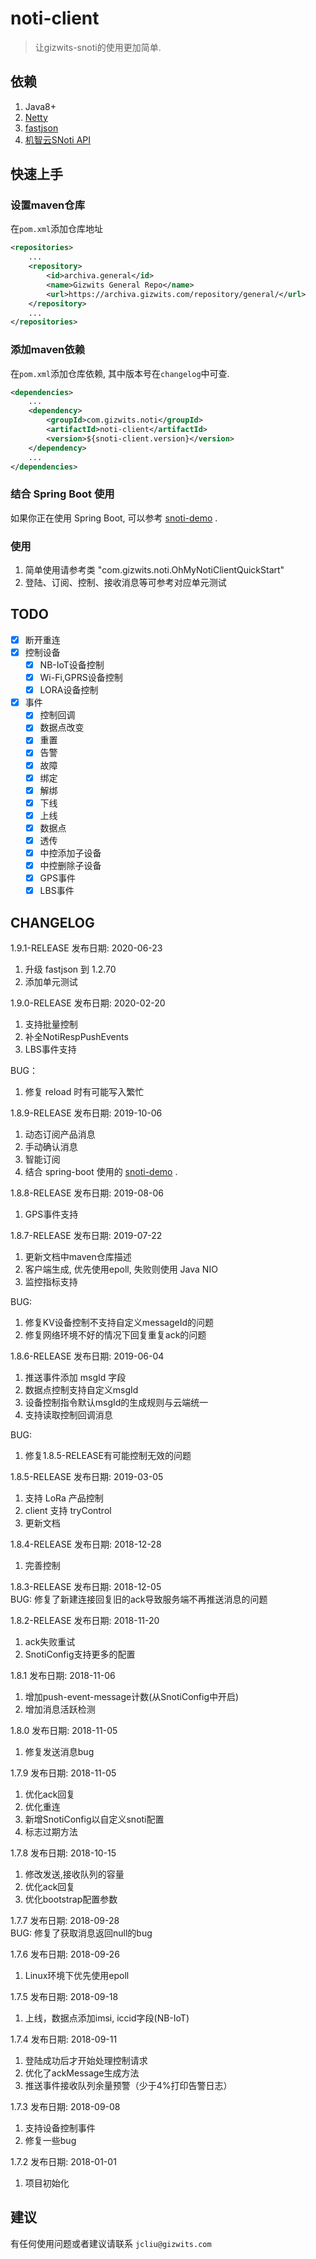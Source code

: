 # noti-client
>让gizwits-snoti的使用更加简单. 

## 依赖
1. Java8+
2. [Netty](https://netty.io)
3. [fastjson](https://github.com/alibaba/fastjson)
4. [机智云SNoti API](http://docs.gizwits.com/zh-cn/Cloud/NotificationAPI.html)

## 快速上手

### 设置maven仓库
在`pom.xml`添加仓库地址
```xml
<repositories>
    ...
    <repository>
        <id>archiva.general</id>
        <name>Gizwits General Repo</name>
        <url>https://archiva.gizwits.com/repository/general/</url>
    </repository>
    ...
</repositories>
```

### 添加maven依赖
在`pom.xml`添加仓库依赖, 其中版本号在`changelog`中可查.
```xml
<dependencies>
    ...
    <dependency>
        <groupId>com.gizwits.noti</groupId>
        <artifactId>noti-client</artifactId>
        <version>${snoti-client.version}</version>
    </dependency>
    ...
</dependencies>
```



### 结合 Spring Boot 使用

如果你正在使用 Spring Boot, 可以参考 [snoti-demo](https://github.com/smallCC/snoti-demo) .



### 使用 
1. 简单使用请参考类 "com.gizwits.noti.OhMyNotiClientQuickStart"  
2. 登陆、订阅、控制、接收消息等可参考对应单元测试

## TODO
- [x] 断开重连
- [x] 控制设备
  - [x] NB-IoT设备控制
  - [x] Wi-Fi,GPRS设备控制
  - [x] LORA设备控制
- [x] 事件
  - [x] 控制回调
  - [x] 数据点改变
  - [x] 重置
  - [x] 告警
  - [x] 故障
  - [x] 绑定
  - [x] 解绑
  - [x] 下线
  - [x] 上线
  - [x] 数据点
  - [x] 透传
  - [x] 中控添加子设备
  - [x] 中控删除子设备
  - [x] GPS事件
  - [x] LBS事件
  
## CHANGELOG  
1.9.1-RELEASE 发布日期: 2020-06-23   
1. 升级 fastjson 到 1.2.70  
2. 添加单元测试  
  
1.9.0-RELEASE 发布日期: 2020-02-20  
1. 支持批量控制  
2. 补全NotiRespPushEvents
3. LBS事件支持  
  
BUG：
1. 修复 reload 时有可能写入繁忙

1.8.9-RELEASE 发布日期: 2019-10-06  
1. 动态订阅产品消息
2. 手动确认消息
3. 智能订阅
4. 结合 spring-boot 使用的 [snoti-demo](https://github.com/smallCC/snoti-demo) .

1.8.8-RELEASE 发布日期: 2019-08-06  
1. GPS事件支持
        

1.8.7-RELEASE 发布日期: 2019-07-22        
1. 更新文档中maven仓库描述
2. 客户端生成, 优先使用epoll, 失败则使用 Java NIO
3. 监控指标支持    

BUG:   
1. 修复KV设备控制不支持自定义messageId的问题
2. 修复网络环境不好的情况下回复重复ack的问题   

1.8.6-RELEASE 发布日期: 2019-06-04      
1. 推送事件添加 msgId 字段  
2. 数据点控制支持自定义msgId
3. 设备控制指令默认msgId的生成规则与云端统一
4. 支持读取控制回调消息  

BUG: 
1. 修复1.8.5-RELEASE有可能控制无效的问题


1.8.5-RELEASE 发布日期: 2019-03-05  
1. 支持 LoRa 产品控制
2. client 支持 tryControl 
3. 更新文档

1.8.4-RELEASE 发布日期: 2018-12-28  
1. 完善控制

1.8.3-RELEASE 发布日期: 2018-12-05  
BUG: 修复了新建连接回复旧的ack导致服务端不再推送消息的问题

1.8.2-RELEASE 发布日期: 2018-11-20  
1. ack失败重试
2. SnotiConfig支持更多的配置

1.8.1 发布日期: 2018-11-06  
1. 增加push-event-message计数(从SnotiConfig中开启)
2. 增加消息活跃检测

1.8.0 发布日期: 2018-11-05  
1. 修复发送消息bug

1.7.9 发布日期: 2018-11-05  
1. 优化ack回复
2. 优化重连
3. 新增SnotiConfig以自定义snoti配置
4. 标志过期方法

1.7.8 发布日期: 2018-10-15
1. 修改发送,接收队列的容量
2. 优化ack回复
3. 优化bootstrap配置参数

1.7.7 发布日期: 2018-09-28  
BUG: 修复了获取消息返回null的bug

1.7.6 发布日期: 2018-09-26
1. Linux环境下优先使用epoll

1.7.5 发布日期: 2018-09-18
1. 上线，数据点添加imsi, iccid字段(NB-IoT)

1.7.4 发布日期: 2018-09-11
1. 登陆成功后才开始处理控制请求
2. 优化了ackMessage生成方法
3. 推送事件接收队列余量预警（少于4%打印告警日志）

1.7.3 发布日期: 2018-09-08
1. 支持设备控制事件
2. 修复一些bug

1.7.2 发布日期: 2018-01-01
1. 项目初始化

## 建议
有任何使用问题或者建议请联系 `jcliu@gizwits.com`
